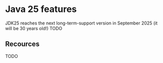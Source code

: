 # Java 25 features
JDK25 reaches the next long-term-support version in September 2025 (it will be 30 years old!)
TODO

## Recources
TODO
